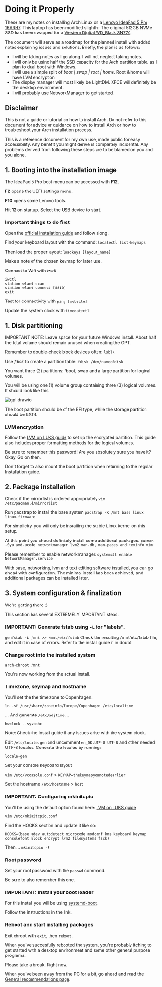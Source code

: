 # Doing it Properly
These are my notes on installing Arch Linux on a [Lenovo IdeaPad 5 Pro 16ARH7](https://psref.lenovo.com/WDProduct/IdeaPad/IdeaPad_5_Pro_16ARH7). This laptop has been modified slightly: The original 512GB NVMe SSD has been swapped for a [Western Digital WD_Black SN770](https://www.westerndigital.com/en-us/products/internal-drives/wd-black-sn770-nvme-ssd?sku=WDS100T3X0E).

The document will serve as a roadmap for the planned install with added notes explaining issues and solutions. Briefly, the plan is as follows:
- I will be taking notes as I go along. I will not neglect taking notes.
- I will only be using half the SSD capacity for the Arch partition table, as I plan to dual boot with Windows.
- I will use a simple split of *boot | swap | root | home*. Root & home will have LVM encryption
- The display manager will most likely be LightDM. XFCE will definitely be the desktop environment.
- I will probably use NetworkManager to get started.

## Disclaimer
This is not a guide or tutorial on how to install Arch. Do not refer to this document for advice or guidance on how to install Arch or how to troubleshoot your Arch installation process.

This is a reference document for my own use, made public for easy accessibility. Any benefit you might derive is completely incidental. Any problems derived from following these steps are to be blamed on you and you alone.

## 1. Booting into the installation image
The IdeaPad 5 Pro boot menu can be accessed with **F12**.

**F2** opens the UEFI settings menu.

**F10** opens some Lenovo tools.

Hit **12** on startup. Select the USB device to start.

### Important things to do first
Open the [official installation guide](https://wiki.archlinux.org/title/Installation_guide) and follow along.

Find your keyboard layout with the command: ``` localectl list-keymaps ```

Then load the proper layout: ``` loadkeys [layout_name] ```

Make a note of the chosen keymap for later use.

Connect to Wifi with *iwctl*
```
iwctl
station wlan0 scan
station wlan0 connect [SSID]
exit
```

Test for connectivity with ``` ping [website] ```

Update the system clock with ``` timedatectl ```

## 1. Disk partitioning
IMPORTANT NOTE: Leave space for your future Windows install. About half the total volume should remain unused when creating the GPT.

Remember to double-check block devices often: ``` lsblk ```

Use *fdisk* to create a partition table: ``` fdisk /dev/nameofdisk ```

You want three (2) partitions: /boot, swap and a large partition for logical volumes.

You will be using one (1) volume group containing three (3) logical volumes. It should look like this:

![gpt drawio](https://github.com/user-attachments/assets/0380ec96-1456-4037-86e8-b5e3afca5760)

The boot partition should be of the EFI type, while the storage partition should be EXT4.

### LVM encryption
Follow the [LVM on LUKS guide](https://wiki.archlinux.org/title/Dm-crypt/Encrypting_an_entire_system#LVM_on_LUKS) to set up the encrypted partition.
This guide also includes proper formatting methods for the logical volumes.

Be sure to remember this password! Are you absolutely sure you have it? Okay. Go on then.

Don't forget to also mount the boot partition when returning to the regular Installation guide.

## 2. Package installation
Check if the mirrorlist is ordered appropriately
``` vim /etc/pacman.d/mirrorlist ```

Run pacstrap to install the base system
``` pacstrap -K /mnt base linux linux-firmware ```

For simplicity, you will only be installing the stable Linux kernel on this setup.

At this point you should definitely install some additional packages.
``` pacman -Syu amd-ucode networkmanager lvm2 man-db, man-pages and texinfo vim ```

Please remember to enable networkmanager.
``` systemctl enable NetworkManager.service ```

With base, networking, lvm and text editing software installed, you can go ahead with configuration. The minimal install has been achieved, and additional packages can be installed later.

## 3. System configuration & finalization
We're getting there :)

This section has several EXTREMELY IMPORTANT steps. 

### IMPORTANT: Generate fstab using ``` -L ``` for "labels".
``` genfstab -L /mnt >> /mnt/etc/fstab ```
Check the resulting /mnt/etc/fstab file, and edit it in case of errors. Refer to the install guide if in doubt

### Change root into the installed system

``` arch-chroot /mnt ```

You're now working from the actual install.

### Timezone, keymap and hostname
You'll set the the time zone to Copenhagen.

``` ln -sf /usr/share/zoneinfo/Europe/Copenhagen /etc/localtime ```

... And generate ``` /etc/adjtime ``` ...

``` hwclock --systohc ```

Note: Check the install guide if any issues arise with the system clock.

Edit ``` /etc/locale.gen ``` and uncomment ``` en_DK.UTF-8 UTF-8 ``` and other needed UTF-8 locales. Generate the locales by running: 

``` locale-gen ```

Set your console keyboard layout

``` vim /etc/vconsole.conf ``` > ``` KEYMAP=thekeymapyounotedearlier ```

Set the hostname
``` /etc/hostname ``` > ``` host ```

### IMPORTANT: Configuring mkinitcpio
You'll be using the default option found here: [LVM on LUKS guide](https://wiki.archlinux.org/title/Dm-crypt/Encrypting_an_entire_system#LVM_on_LUKS)

``` vim /etc/mkinitcpio.conf ``` 

Find the HOOKS section and update it like so:

``` HOOKS=(base udev autodetect microcode modconf kms keyboard keymap consolefont block encrypt lvm2 filesystems fsck) ```

Then ...
``` mkinitcpio -P ```

### Root password
Set your root password with the ``` passwd ``` command.

Be sure to also remember this one.

### IMPORTANT: Install your boot loader
For this install you will be using [systemd-boot](https://wiki.archlinux.org/title/Systemd-boot).

Follow the instructions in the link.

### Reboot and start installing packages
Exit chroot with ``` exit ```, then ``` reboot ```.

When you've succesfully rebooted the system, you're probably itching to get started with a desktop environment and some other general purpose programs.

Please take a break. Right now. 

When you've been away from the PC for a bit, go ahead and read the [General recommendations page](https://wiki.archlinux.org/title/General_recommendations).
